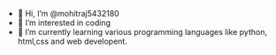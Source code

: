 - 👋 Hi, I’m @mohitraj5432180
- 👀 I’m interested in coding
- 🌱 I’m currently learning various programming languages like python, html,css and web developent.
<!---
mohitraj5432180/mohitraj5432180 is a ✨ special ✨ repository because its `README.md` (this file) appears on your GitHub profile.
You can click the Preview link to take a look at your changes.
--->
